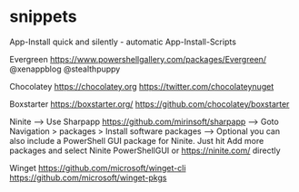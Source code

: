 # snippets
App-Install quick and silently - automatic App-Install-Scripts

Evergreen
https://www.powershellgallery.com/packages/Evergreen/
@xenappblog @stealthpuppy

Chocolatey
https://chocolatey.org 
https://twitter.com/chocolateynuget

Boxstarter
https://boxstarter.org/
https://github.com/chocolatey/boxstarter

Ninite 
--> Use Sharpapp https://github.com/mirinsoft/sharpapp 
--> Goto Navigation > packages > Install software packages
--> Optional you can also include a PowerShell GUI package for Ninite. Just hit Add more packages and select Ninite PowerShellGUI
or https://ninite.com/ directly

Winget
https://github.com/microsoft/winget-cli
https://github.com/microsoft/winget-pkgs
